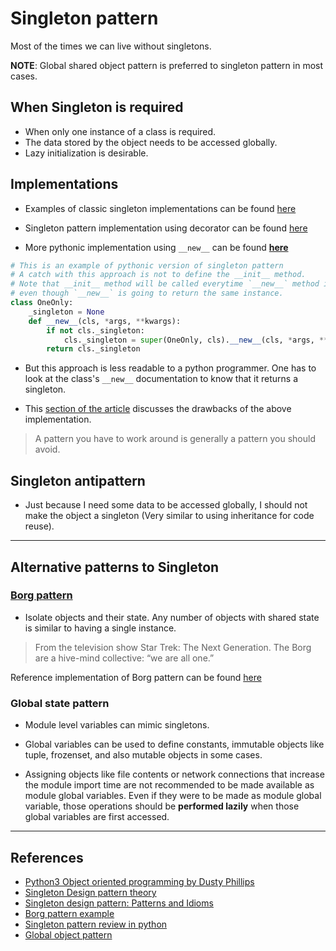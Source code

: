# Singleton pattern

Most of the times we can live without singletons.

**NOTE**: Global shared object pattern is preferred to singleton pattern in most cases.

## When Singleton is required

* When only one instance of a class is required.
* The data stored by the object needs to be accessed globally.
* Lazy initialization is desirable.

## Implementations

* Examples of classic singleton implementations can be found [here](https://python-3-patterns-idioms-test.readthedocs.io/en/latest/Singleton.html)

* Singleton pattern implementation using decorator can be found [here](https://gist.github.com/dunossauro/f86c2578fe31c4495f35c3fdaf7585bb)

* More pythonic implementation using `__new__` can be found [**here**](https://python-patterns.guide/gang-of-four/singleton/)

```Python
# This is an example of pythonic version of singleton pattern
# A catch with this approach is not to define the __init__ method.
# Note that __init__ method will be called everytime `__new__` method is called
# even though `__new__` is going to return the same instance.
class OneOnly:
    _singleton = None
    def __new__(cls, *args, **kwargs):
        if not cls._singleton:
            cls._singleton = super(OneOnly, cls).__new__(cls, *args, **kwargs)
        return cls._singleton
```

* But this approach is less readable to a python programmer. One has to look at the class's `__new__` documentation to know that it returns a singleton.

* This [section of the article](https://python-patterns.guide/gang-of-four/singleton/#verdict) discusses the drawbacks of the above implementation.

> A pattern you have to work around is generally a pattern you should avoid.

## Singleton antipattern

* Just because I need some data to be accessed globally, I should not make the object a singleton (Very similar to using inheritance for code reuse).

---

## Alternative patterns to Singleton

### [Borg pattern](http://www.aleax.it/Python/5ep.html)

* Isolate objects and their state. Any number of objects with shared state is similar to having a single instance.

> From the television show Star Trek: The Next Generation. The Borg are a hive-mind collective: “we are all one.”

Reference implementation of Borg pattern can be found [here](https://github.com/faif/python-patterns/blob/master/patterns/creational/borg.py#L51)

### Global state pattern

* Module level variables can mimic singletons.

* Global variables can be used to define constants, immutable objects like tuple, frozenset, and also mutable objects in some cases.

* Assigning objects like file contents or network connections that increase the module import time are not recommended to be made available as module global variables. Even if they were to be made as module global variable, those operations should be **performed lazily** when those global variables are first accessed.

---

## References

* [Python3 Object oriented programming by Dusty Phillips](https://www.amazon.in/dp/B005O9OFWQ/ref=dp-kindle-redirect?_encoding=UTF8&btkr=1)
* [Singleton Design pattern theory](https://sourcemaking.com/design_patterns/singleton)
* [Singleton design pattern: Patterns and Idioms](https://python-3-patterns-idioms-test.readthedocs.io/en/latest/Singleton.html)
* [Borg pattern example](https://github.com/faif/python-patterns/blob/master/patterns/creational/borg.py)
* [Singleton pattern review in python](https://python-patterns.guide/gang-of-four/singleton/)
* [Global object pattern](https://python-patterns.guide/python/module-globals/)
